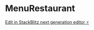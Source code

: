 # MenuRestaurant

[Edit in StackBlitz next generation editor ⚡️](https://stackblitz.com/~/github.com/AbdelOtsmane/MenuRestaurant)